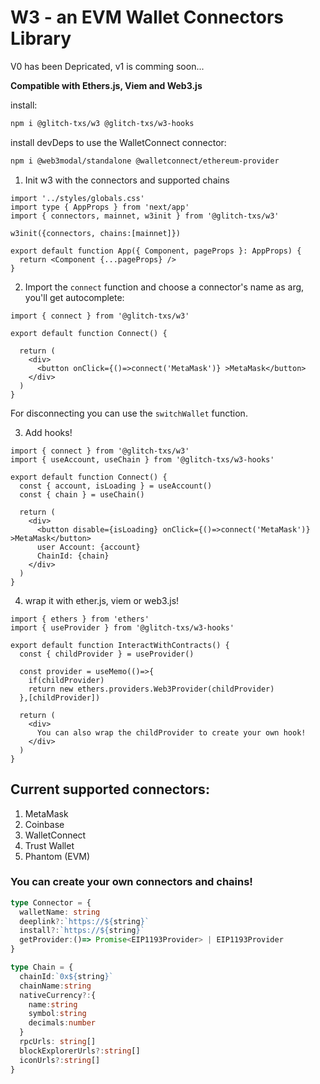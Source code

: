 # W3 - an EVM Wallet Connectors Library

V0 has been Depricated, v1 is comming soon...

**Compatible with Ethers.js, Viem and Web3.js**

install:

```sh
npm i @glitch-txs/w3 @glitch-txs/w3-hooks
```

install devDeps to use the WalletConnect connector:
```sh
npm i @web3modal/standalone @walletconnect/ethereum-provider
```

1. Init w3 with the connectors and supported chains
```tsx
import '../styles/globals.css'
import type { AppProps } from 'next/app'
import { connectors, mainnet, w3init } from '@glitch-txs/w3'

w3init({connectors, chains:[mainnet]})

export default function App({ Component, pageProps }: AppProps) {
  return <Component {...pageProps} />
}
```

2. Import the `connect` function and choose a connector's name as arg, you'll get autocomplete:
```tsx
import { connect } from '@glitch-txs/w3'

export default function Connect() {
  
  return (
    <div>
      <button onClick={()=>connect('MetaMask')} >MetaMask</button>
    </div>
  )
}
```
For disconnecting you can use the `switchWallet` function.

3. Add hooks!
```tsx
import { connect } from '@glitch-txs/w3'
import { useAccount, useChain } from '@glitch-txs/w3-hooks'

export default function Connect() {
  const { account, isLoading } = useAccount()
  const { chain } = useChain()
  
  return (
    <div>
      <button disable={isLoading} onClick={()=>connect('MetaMask')} >MetaMask</button>
      user Account: {account}
      ChainId: {chain}
    </div>
  )
}
```

4. wrap it with ether.js, viem or web3.js!
```tsx
import { ethers } from 'ethers'
import { useProvider } from '@glitch-txs/w3-hooks'

export default function InteractWithContracts() {
  const { childProvider } = useProvider()

  const provider = useMemo(()=>{
    if(childProvider)
    return new ethers.providers.Web3Provider(childProvider)
  },[childProvider])
  
  return (
    <div>
      You can also wrap the childProvider to create your own hook!
    </div>
  )
}
```

## Current supported connectors:
1. MetaMask
2. Coinbase
3. WalletConnect
4. Trust Wallet
5. Phantom (EVM)

### You can create your own connectors and chains!

```ts
type Connector = {
  walletName: string
  deeplink?:`https://${string}`
  install?:`https://${string}`
  getProvider:()=> Promise<EIP1193Provider> | EIP1193Provider
}

type Chain = {
  chainId:`0x${string}`
  chainName:string
  nativeCurrency?:{
    name:string
    symbol:string
    decimals:number
  }
  rpcUrls: string[]
  blockExplorerUrls?:string[]
  iconUrls?:string[]
}
```
